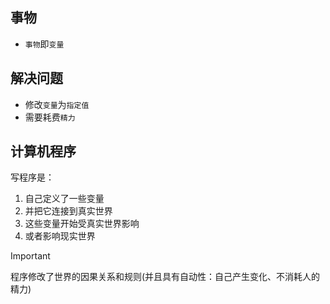 
## 事物

- `事物`即`变量`

## 解决问题

- 修改`变量`为`指定值`
- 需要耗费`精力`

## 计算机程序

写程序是：
1. 自己定义了一些变量
2. 并把它连接到真实世界
3. 这些变量开始受真实世界影响
4. 或者影响现实世界

> [!IMPORTANT]
> 程序修改了世界的因果关系和规则(并且具有自动性：自己产生变化、不消耗人的精力)